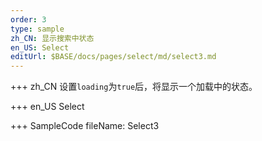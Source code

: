 ```yaml
--- 
order: 3
type: sample
zh_CN: 显示搜索中状态
en_US: Select
editUrl: $BASE/docs/pages/select/md/select3.md
---
```


+++ zh_CN
设置<Code>loading</Code>为<Code>true</Code>后，将显示一个加载中的状态。

+++ en_US
Select

+++ SampleCode
fileName: Select3
